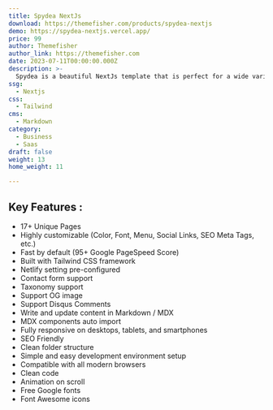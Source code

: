 ```yaml
---
title: Spydea NextJs
download: https://themefisher.com/products/spydea-nextjs
demo: https://spydea-nextjs.vercel.app/
price: 99
author: Themefisher
author_link: https://themefisher.com
date: 2023-07-11T00:00:00.000Z
description: >-
  Spydea is a beautiful NextJs template that is perfect for a wide variety of businesses, including SaaS, startups, and agencies.
ssg:
  - Nextjs
css:
  - Tailwind
cms:
  - Markdown
category:
  - Business
  - Saas
draft: false
weight: 13
home_weight: 11

---
```


## Key Features :

- 17+ Unique Pages
- Highly customizable (Color, Font, Menu, Social Links, SEO Meta Tags, etc.)
- Fast by default (95+ Google PageSpeed Score)
- Built with Tailwind CSS framework
- Netlify setting pre-configured
- Contact form support
- Taxonomy support
- Support OG image
- Support Disqus Comments
- Write and update content in Markdown / MDX
- MDX components auto import
- Fully responsive on desktops, tablets, and smartphones
- SEO Friendly
- Clean folder structure
- Simple and easy development environment setup
- Compatible with all modern browsers
- Clean code
- Animation on scroll
- Free Google fonts
- Font Awesome icons
